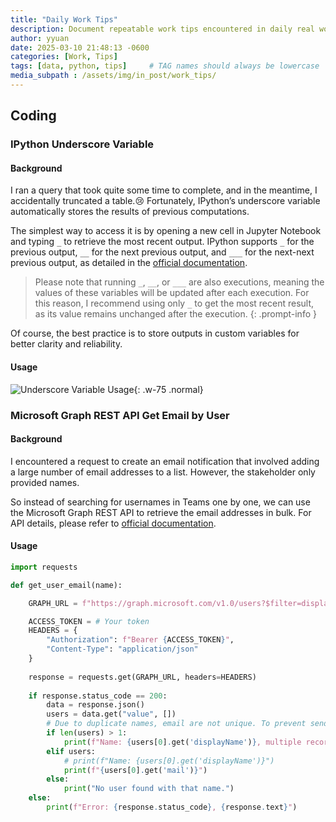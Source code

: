 ```yaml
---
title: "Daily Work Tips"
description: Document repeatable work tips encountered in daily real work, keep updating!
author: yyuan
date: 2025-03-10 21:48:13 -0600
categories: [Work, Tips]
tags: [data, python, tips]     # TAG names should always be lowercase
media_subpath : /assets/img/in_post/work_tips/
---
```


## Coding

### IPython Underscore Variable

#### Background

I ran a query that took quite some time to complete, and in the meantime, I accidentally truncated a table.😢 Fortunately, IPython’s underscore variable automatically stores the results of previous computations.

The simplest way to access it is by opening a new cell in Jupyter Notebook and typing `_` to retrieve the most recent output. IPython supports `_` for the previous output, `__` for the next previous output, and `___` for the next-next previous output, as detailed in the [official documentation](https://ipython.readthedocs.io/en/stable/interactive/reference.html#output-caching-system).

> Please note that running `_`, `__`, or `___` are also executions, meaning the values of these variables will be updated after each execution. For this reason, I recommend using only `_` to get the most recent result, as its value remains unchanged after the execution.
{: .prompt-info }

Of course, the best practice is to store outputs in custom variables for better clarity and reliability.

#### Usage
![Underscore Variable Usage](Snipaste_2025-03-11_15-46-54.png){: .w-75 .normal}

### Microsoft Graph REST API Get Email by User

#### Background

I encountered a request to create an email notification that involved adding a large number of email addresses to a list. However, the stakeholder only provided names.

So instead of searching for usernames in Teams one by one, we can use the Microsoft Graph REST API to retrieve the email addresses in bulk. For API details, please refer to [official documentation](https://learn.microsoft.com/en-us/graph/api/user-get?view=graph-rest-1.0&tabs=http).

#### Usage
```python
import requests

def get_user_email(name):

    GRAPH_URL = f"https://graph.microsoft.com/v1.0/users?$filter=displayName eq '{name}'&$select=id,displayName,mail,userPrincipalName"

    ACCESS_TOKEN = # Your token
    HEADERS = {
        "Authorization": f"Bearer {ACCESS_TOKEN}",
        "Content-Type": "application/json"
    }
    
    response = requests.get(GRAPH_URL, headers=HEADERS)
    
    if response.status_code == 200:
        data = response.json()
        users = data.get("value", [])
        # Due to duplicate names, email are not unique. To prevent sending emails to the wrong user, not return email. Can be customized
        if len(users) > 1:
            print(f"Name: {users[0].get('displayName')}, multiple records")
        elif users:
            # print(f"Name: {users[0].get('displayName')}")
            print(f"{users[0].get('mail')}")
        else:
            print("No user found with that name.")
    else:
        print(f"Error: {response.status_code}, {response.text}")

```
